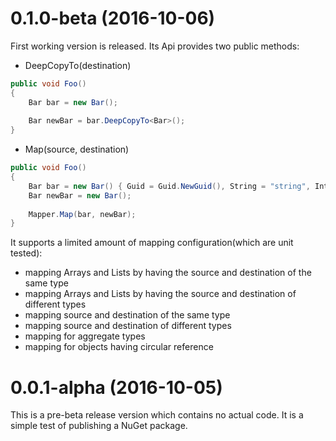 # 0.1.0-beta (2016-10-06)
First working version is released. Its Api provides two public methods:

* DeepCopyTo<T>(destination)

```c#
public void Foo()
{
    Bar bar = new Bar();
    
    Bar newBar = bar.DeepCopyTo<Bar>();
}
```

* Map(source, destination)

```c#
public void Foo()
{
    Bar bar = new Bar() { Guid = Guid.NewGuid(), String = "string", Int = 123 };
    Bar newBar = new Bar();
    
    Mapper.Map(bar, newBar);
}
```

It supports a limited amount of mapping configuration(which are unit tested):
* mapping Arrays and Lists by having the source and destination of the same type
* mapping Arrays and Lists by having the source and destination of different types
* mapping source and destination of the same type
* mapping source and destination of different types
* mapping for aggregate types
* mapping for objects having circular reference

# 0.0.1-alpha (2016-10-05)
This is a pre-beta release version which contains no actual code. It is a simple test of publishing a NuGet package.
